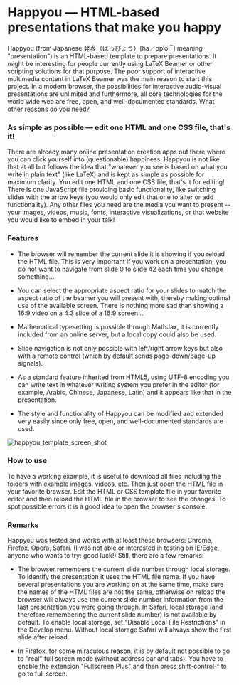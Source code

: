 #  Happyou &mdash; HTML-based presentations that make you happy

Happyou (from Japanese 発表（はっぴょう）[ha／ppʲoː‾] meaning "presentation") is an HTML-based template to prepare presentations. It might be interesting for people currently using LaTeX Beamer or other scripting solutions for that purpose. The poor support of interactive multimedia content in LaTeX Beamer was the main reason to start this project. In a modern browser, the possibilities for interactive audio-visual presentations are unlimited and furthermore, all core technologies for the world wide web are free, open, and well-documented standards. What other reasons do you need?


### As simple as possible &mdash; edit one HTML and one CSS file, that's it!

There are already many online presentation creation apps out there where you can click yourself into (questionable) happiness. Happyou is not like that at all but follows the idea that "whatever you see is based on what you write in plain text" (like LaTeX) and is kept as simple as possible for maximum clarity. You edit one HTML and one CSS file, that's it for editing! There is one JavaScript file providing basic functionality, like switching slides with the arrow keys (you would only edit that one to alter or add functionality). Any other files you need are the media you want to present -- your images, videos, music, fonts, interactive visualizations, or that website you would like to embed in your talk!


### Features

- The browser will remember the current slide it is showing if you reload the HTML file. This is very important if you work on a presentation, you do not want to navigate from slide 0 to slide 42 each time you change something...

- You can select the appropriate aspect ratio for your slides to match the aspect ratio of the beamer you will present with, thereby making optimal use of the available screen. There is nothing more sad than showing a 16:9 video on a 4:3 slide of a 16:9 screen...

- Mathematical typesetting is possible through MathJax, it is currently included from an online server, but a local copy could also be used.

- Slide navigation is not only possible with left/right arrow keys but also with a remote control (which by default sends page-down/page-up signals).

- As a standard feature inherited from HTML5, using UTF-8 encoding you can write text in whatever writing system you prefer in the editor (for example, Arabic, Chinese, Japanese, Latin) and it appears like that in the presentation.

- The style and functionality of Happyou can be modified and extended very easily since only free, open, and well-documented standards are used.


![happyou_template_screen_shot](https://user-images.githubusercontent.com/20040365/52105865-c7df5280-2633-11e9-9b0b-98996a8d3506.jpg)

### How to use

To have a working example, it is useful to download all files including the folders with example images, videos, etc. Then just open the HTML file in your favorite browser. Edit the HTML or CSS template file in your favorite editor and then reload the HTML file in the browser to see the changes. To spot possible errors it is a good idea to open the browser's console.


### Remarks

Happyou was tested and works with at least these browsers: Chrome, Firefox, Opera, Safari. (I was not able or interested in testing on IE/Edge, anyone who wants to try: good luck!) Still, there are a few remarks:

- The browser remembers the current slide number through local storage. To identify the presentation it uses the HTML file name. If you have several presentations you are working on at the same time, make sure the names of the HTML files are not the same, otherwise on reload the browser will always use the current slide number information from the last presentation you were going through.
In Safari, local storage (and therefore remembering the current slide number) is not available by default. To enable local storage, set "Disable Local File Restrictions" in the Develop menu. Without local storage Safari will always show the first slide after reload.

- In Firefox, for some miraculous reason, it is by default not possible to go to "real" full screen mode (without address bar and tabs). You have to enable the extension "Fullscreen Plus" and then press shift-control-f to go to full screen.
